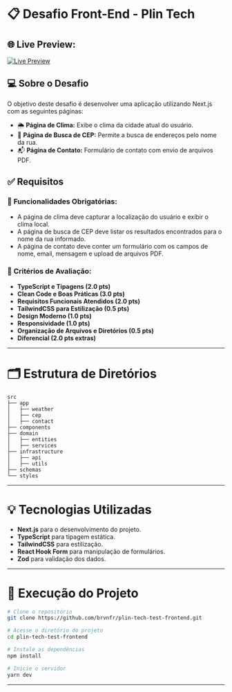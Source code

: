 # 📋 Desafio Front-End - Plin Tech


## 🌐 Live Preview:
[![Live Preview](https://img.shields.io/badge/Live_Preview-Click_Here-brightgreen)](https://plin-tech-test-frontend.vercel.app)



## 💻 Sobre o Desafio
O objetivo deste desafio é desenvolver uma aplicação utilizando Next.js com as seguintes páginas:
- 🌦️ **Página de Clima:** Exibe o clima da cidade atual do usuário.
- 🏡 **Página de Busca de CEP:** Permite a busca de endereços pelo nome da rua.
- 📬 **Página de Contato:** Formulário de contato com envio de arquivos PDF.

## ✅ Requisitos

### 📌 **Funcionalidades Obrigatórias:**
- A página de clima deve capturar a localização do usuário e exibir o clima local.
- A página de busca de CEP deve listar os resultados encontrados para o nome da rua informado.
- A página de contato deve conter um formulário com os campos de nome, email, mensagem e upload de arquivos PDF.

### 📝 **Critérios de Avaliação:**
- **TypeScript e Tipagens (2.0 pts)**
- **Clean Code e Boas Práticas (3.0 pts)**
- **Requisitos Funcionais Atendidos (2.0 pts)**
- **TailwindCSS para Estilização (0.5 pts)**
- **Design Moderno (1.0 pts)**
- **Responsividade (1.0 pts)**
- **Organização de Arquivos e Diretórios (0.5 pts)**
- **Diferencial (2.0 pts extras)**

---

# 🗂️ Estrutura de Diretórios
```plaintext
src
├── app
│   ├── weather
│   ├── cep
│   ├── contact
├── components
├── domain
│   ├── entities
│   ├── services
├── infrastructure
│   ├── api
│   ├── utils
├── schemas
└── styles
```

---

# 💡 **Tecnologias Utilizadas**
- **Next.js** para o desenvolvimento do projeto.
- **TypeScript** para tipagem estática.
- **TailwindCSS** para estilização.
- **React Hook Form** para manipulação de formulários.
- **Zod** para validação dos dados.

---

# 🚀 Execução do Projeto
```bash
# Clone o repositório
git clone https://github.com/brvnfr/plin-tech-test-frontend.git

# Acesse o diretório do projeto
cd plin-tech-test-frontend

# Instale as dependências
npm install

# Inicie o servidor
yarn dev
```

---

